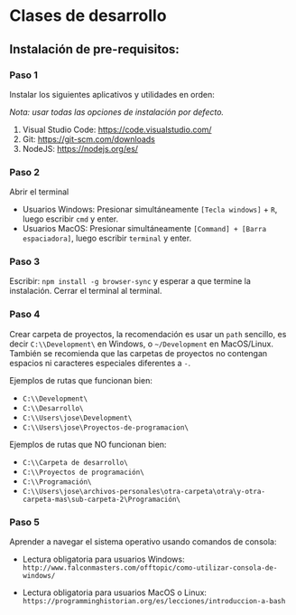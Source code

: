 # Clases de desarrollo

## Instalación de pre-requisitos:

### Paso 1

Instalar los siguientes aplicativos y utilidades en orden:

_Nota: usar todas las opciones de instalación por defecto._

1. Visual Studio Code: https://code.visualstudio.com/
2. Git: https://git-scm.com/downloads
3. NodeJS: https://nodejs.org/es/

### Paso 2

Abrir el terminal
- Usuarios Windows: Presionar simultáneamente `[Tecla windows]` + `R`, luego escribir `cmd` y enter.
- Usuarios MacOS: Presionar simultáneamente `[Command] + [Barra espaciadora]`, luego escribir `terminal` y enter.

### Paso 3

Escribir: `npm install -g browser-sync` y esperar a que termine la instalación. Cerrar el terminal al terminal.

### Paso 4

Crear carpeta de proyectos, la recomendación es usar un `path` sencillo, es decir `C:\\Development\` en Windows, o `~/Development` en MacOS/Linux. También se recomienda que las carpetas de proyectos no contengan espacios ni caracteres especiales diferentes a `-`.

Ejemplos de rutas que funcionan bien:
- `C:\\Development\`
- `C:\\Desarrollo\`
- `C:\\Users\jose\Development\`
- `C:\\Users\jose\Proyectos-de-programacion\`

Ejemplos de rutas que NO funcionan bien:
- `C:\\Carpeta de desarrollo\`
- `C:\\Proyectos de programación\`
- `C:\\Programación\`
- `C:\\Users\jose\archivos-personales\otra-carpeta\otra\y-otra-carpeta-mas\sub-carpeta-2\Programación\`

### Paso 5

Aprender a navegar el sistema operativo usando comandos de consola:

- Lectura obligatoria para usuarios Windows: `http://www.falconmasters.com/offtopic/como-utilizar-consola-de-windows/`

- Lectura obligatoria para usuarios MacOS o Linux:
`https://programminghistorian.org/es/lecciones/introduccion-a-bash`
